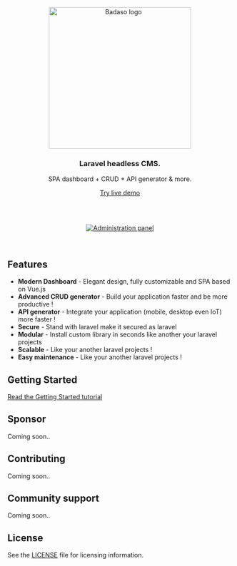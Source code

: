 <p align="center">
  <a href="https://badaso-docs.uatech.co.id/">
    <img src="https://i.ibb.co/M84RfhZ/Badaso-1.png" width="318px" alt="Badaso logo" />
  </a>
</p>
<h3 align="center">Laravel headless CMS.</h3>
<p align="center">SPA dashboard + CRUD + API generator & more.</p>
<p align="center"><a href="https://badaso-demo.uatech.co.id/admin-panel/login">Try live demo</a></p>
<br />

<br>

<p align="center">
  <a href="https://badaso-docs.uatech.co.id/">
    <img src="https://i.ibb.co/f8yLw9F/screencapture-badaso-demo-uatech-co-id-admin-panel-crud-2021-03-17-08-58-57-1.png" alt="Administration panel" />
  </a>
</p>

<br>

## Features
- **Modern Dashboard** - Elegant design, fully customizable and SPA based on Vue.js
- **Advanced CRUD generator** - Build your application faster and be more productive !
- **API generator** - Integrate your application (mobile, desktop even IoT) more faster !
- **Secure** - Stand with laravel make it secured as laravel
- **Modular** - Install custom library in seconds like another your laravel projects
- **Scalable** - Like your another laravel projects !
- **Easy maintenance** - Like your another laravel projects !

## Getting Started

<a href="https://badaso-docs.uatech.co.id/docs/en/getting-started/introduction/" target="_blank">Read the Getting Started tutorial</a>

## Sponsor

Coming soon..


## Contributing

Coming soon..

## Community support

Coming soon..

## License

See the [LICENSE](./LICENSE) file for licensing information.